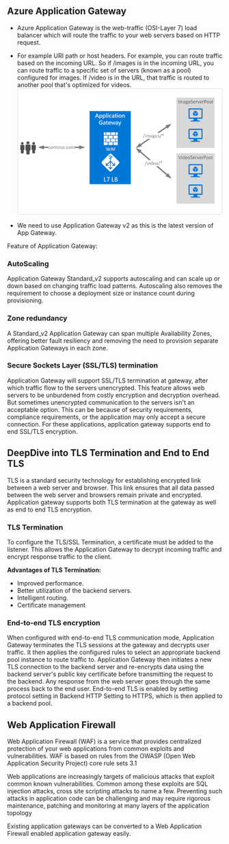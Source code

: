 ## Azure Application Gateway

- Azure Application Gateway is the web-traffic (OSI-Layer 7) load balancer which will route the traffic to your web servers based on HTTP request.
- For example URI path or host headers. For example, you can route traffic based on the incoming URL. So if /images is in the incoming URL, you can route traffic to a specific set of servers (known as a pool) configured for images. If /video is in the URL, that traffic is routed to another pool that's optimized for videos.
  ![Image is missing](./Images/AppGateway.png)

- We need to use Application Gateway v2 as this is the latest version of App Gateway.

Feature of Application Gateway:

### AutoScaling

Application Gateway Standard_v2 supports autoscaling and can scale up or down based on changing traffic load patterns. Autoscaling also removes the requirement to choose a deployment size or instance count during provisioning.

### Zone redundancy

A Standard_v2 Application Gateway can span multiple Availability Zones, offering better fault resiliency and removing the need to provision separate Application Gateways in each zone.

### Secure Sockets Layer (SSL/TLS) termination

Application Gateway will support SSL/TLS termination at gateway, after which traffic flow to the servers unencrypted. This feature allows web servers to be unburdened from costly encryption and decryption overhead. But sometimes unencrypted communication to the servers isn't an acceptable option. This can be because of security requirements, compliance requirements, or the application may only accept a secure connection. For these applications, application gateway supports end to end SSL/TLS encryption.

## DeepDive into TLS Termination and End to End TLS

TLS is a standard security technology for establishing encrypted link between a web server and browser. This link ensures that all data passed between the web server and browsers remain private and encrypted. Application gateway supports both TLS termination at the gateway as well as end to end TLS encryption.

### TLS Termination

To configure the TLS/SSL Termination, a certificate must be added to the listener. This allows the Application Gateway to decrypt incoming traffic and encrypt response traffic to the client.

**Advantages of TLS Termination:**

- Improved performance.
- Better utilization of the backend servers.
- Intelligent routing.
- Certificate management

### End-to-end TLS encryption

When configured with end-to-end TLS communication mode, Application Gateway terminates the TLS sessions at the gateway and decrypts user traffic. It then applies the configured rules to select an appropriate backend pool instance to route traffic to. Application Gateway then initiates a new TLS connection to the backend server and re-encrypts data using the backend server's public key certificate before transmitting the request to the backend. Any response from the web server goes through the same process back to the end user. End-to-end TLS is enabled by setting protocol setting in Backend HTTP Setting to HTTPS, which is then applied to a backend pool.

## Web Application Firewall

Web Application Firewall (WAF) is a service that provides centralized protection of your web applications from common exploits and vulnerabilities. WAF is based on rules from the OWASP (Open Web Application Security Project) core rule sets 3.1

Web applications are increasingly targets of malicious attacks that exploit common known vulnerabilities. Common among these exploits are SQL injection attacks, cross site scripting attacks to name a few. Preventing such attacks in application code can be challenging and may require rigorous maintenance, patching and monitoring at many layers of the application topology

Existing application gateways can be converted to a Web Application Firewall enabled application gateway easily.
